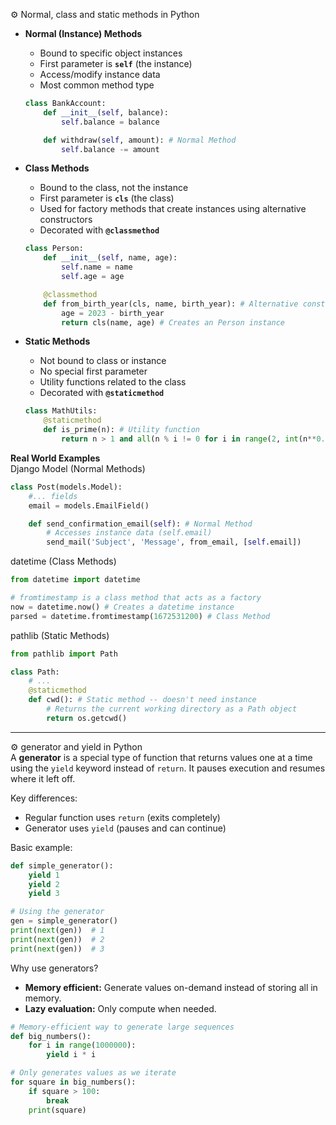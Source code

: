 ⚙️ Normal, class and static methods in Python  
- **Normal (Instance) Methods**
    - Bound to specific object instances
    - First parameter is **`self`** (the instance)
    - Access/modify instance data
    - Most common method type

    ```python
    class BankAccount:
        def __init__(self, balance):
            self.balance = balance

        def withdraw(self, amount): # Normal Method
            self.balance -= amount
    ```

- **Class Methods**
    - Bound to the class, not the instance
    - First parameter is **`cls`** (the class)
    - Used for factory methods that create instances using alternative constructors
    - Decorated with **`@classmethod`**

    ```python
    class Person:
        def __init__(self, name, age):
            self.name = name
            self.age = age

        @classmethod
        def from_birth_year(cls, name, birth_year): # Alternative constructor
            age = 2023 - birth_year
            return cls(name, age) # Creates an Person instance
    ```

- **Static Methods**
    - Not bound to class or instance
    - No special first parameter
    - Utility functions related to the class
    - Decorated with **`@staticmethod`**

    ```python
    class MathUtils:
        @staticmethod
        def is_prime(n): # Utility function
            return n > 1 and all(n % i != 0 for i in range(2, int(n**0.5) + 1))
    ```

**Real World Examples**  
Django Model (Normal Methods)
```python
class Post(models.Model):
    #... fields
    email = models.EmailField()

    def send_confirmation_email(self): # Normal Method
        # Accesses instance data (self.email)
        send_mail('Subject', 'Message', from_email, [self.email])
```

datetime (Class Methods)
```python
from datetime import datetime

# fromtimestamp is a class method that acts as a factory
now = datetime.now() # Creates a datetime instance
parsed = datetime.fromtimestamp(1672531200) # Class Method
```

pathlib (Static Methods)
```python
from pathlib import Path

class Path:
    # ...
    @staticmethod
    def cwd(): # Static method -- doesn't need instance
        # Returns the current working directory as a Path object
        return os.getcwd()
```

<hr width="100%" size="2" color="#007acc" noshade>

⚙️ generator and yield in Python  
A **generator** is a special type of function that returns values one at a time using the `yield` keyword instead of `return`. It pauses execution and resumes where it left off.

Key differences:
- Regular function uses `return` (exits completely)
- Generator uses `yield` (pauses and can continue)

Basic example:
```python
def simple_generator():
    yield 1
    yield 2
    yield 3

# Using the generator
gen = simple_generator()
print(next(gen))  # 1
print(next(gen))  # 2
print(next(gen))  # 3
```

Why use generators?  
- **Memory efficient:** Generate values on-demand instead of storing all in memory.
- **Lazy evaluation:** Only compute when needed.

```python
# Memory-efficient way to generate large sequences
def big_numbers():
    for i in range(1000000):
        yield i * i

# Only generates values as we iterate
for square in big_numbers():
    if square > 100:
        break
    print(square)
```
